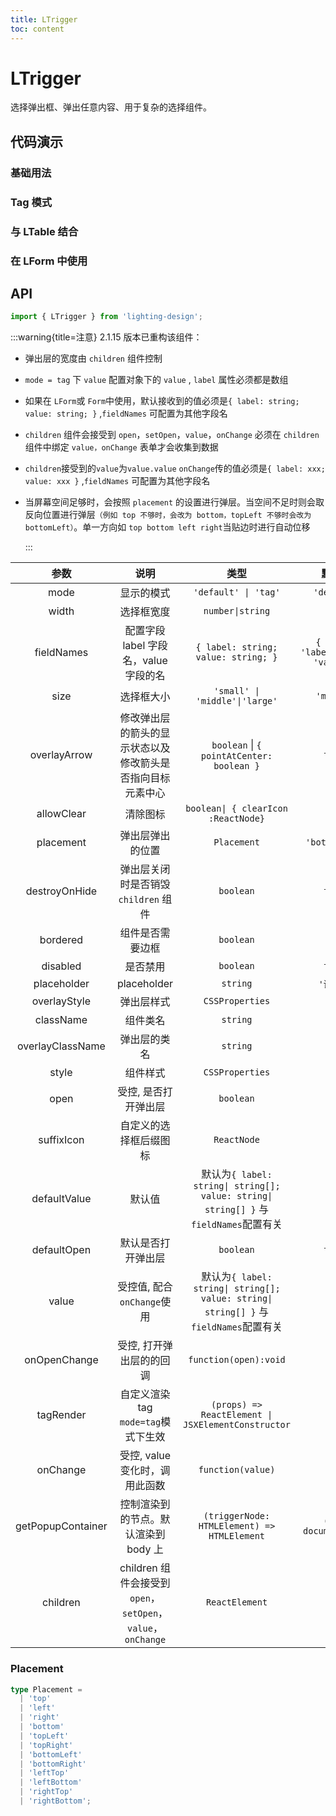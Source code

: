 ```yaml
---
title: LTrigger
toc: content
---
```


# LTrigger

选择弹出框、弹出任意内容、用于复杂的选择组件。

## 代码演示

### 基础用法

<code src='./demos/Demo1.tsx'></code>

### Tag 模式

<code src='./demos/Demo3.tsx' ></code>

### 与 LTable 结合

<code src='./demos/Demo4.tsx' ></code>

### 在 LForm 中使用

<code src='./demos/Demo2.tsx' ></code>

## API

```ts
import { LTrigger } from 'lighting-design';
```

:::warning{title=注意}
2.1.15 版本已重构该组件：

- 弹出层的宽度由 `children` 组件控制

- `mode = tag` 下 `value` 配置对象下的 `value` , `label` 属性必须都是数组

- 如果在 `LForm`或 `Form`中使用，默认接收到的值必须是`{ label: string; value: string; }` ,`fieldNames` 可配置为其他字段名

- `children` 组件会接受到 `open`，`setOpen`，`value`，`onChange` 必须在 `children` 组件中绑定 `value，onChange` 表单才会收集到数据

- `children`接受到的`value`为`value.value` `onChange`传的值必须是`{ label: xxx; value: xxx }` ,`fieldNames` 可配置为其他字段名

- 当屏幕空间足够时，会按照 `placement` 的设置进行弹层。当空间不足时则会取反向位置进行弹层`（例如 top 不够时，会改为 bottom，topLeft 不够时会改为 bottomLeft）`。单一方向如 `top bottom left right`当贴边时进行自动位移

  :::

|       参数        |                             说明                             |                                         类型                                          |               默认值                |
| :---------------: | :----------------------------------------------------------: | :-----------------------------------------------------------------------------------: | :---------------------------------: |
|       mode        |                          显示的模式                          |                                 `'default' \| 'tag'`                                  |             `'default'`             |
|       width       |                          选择框宽度                          |                                   `number\|string`                                    |                `250`                |
|    fieldNames     |            配置字段 label 字段名，value 字段的名             |                          `{ label: string; value: string; }`                          | `{ label: 'label',value: 'value' }` |
|       size        |                          选择框大小                          |                            `'small' \| 'middle'\|'large'`                             |             `'middle'`              |
|   overlayArrow    |  修改弹出层的箭头的显示状态以及修改箭头是否指向目标元素中心  |                       `boolean` \| `{ pointAtCenter: boolean }`                       |               `false`               |
|    allowClear     |                           清除图标                           |                          `boolean\| { clearIcon :ReactNode}`                          |               `true`                |
|     placement     |                       弹出层弹出的位置                       |                                      `Placement`                                      |           `'bottomLeft'`            |
|   destroyOnHide   |             弹出层关闭时是否销毁 `children` 组件             |                                       `boolean`                                       |               `false`               |
|     bordered      |                       组件是否需要边框                       |                                       `boolean`                                       |               `true`                |
|     disabled      |                           是否禁用                           |                                       `boolean`                                       |               `false`               |
|    placeholder    |                         placeholder                          |                                       `string`                                        |             `'请选择'`              |
|   overlayStyle    |                          弹出层样式                          |                                    `CSSProperties`                                    |                 `-`                 |
|     className     |                           组件类名                           |                                       `string`                                        |                 `-`                 |
| overlayClassName  |                         弹出层的类名                         |                                       `string`                                        |                 `-`                 |
|       style       |                           组件样式                           |                                    `CSSProperties`                                    |                 `-`                 |
|       open        |                     受控, 是否打开弹出层                     |                                       `boolean`                                       |                 `-`                 |
|    suffixIcon     |                    自定义的选择框后缀图标                    |                                      `ReactNode`                                      |                 `-`                 |
|   defaultValue    |                            默认值                            | 默认为`{ label: string\| string[]; value: string\| string[] }` 与`fieldNames`配置有关 |                 `-`                 |
|    defaultOpen    |                      默认是否打开弹出层                      |                                       `boolean`                                       |               `false`               |
|       value       |                  受控值, 配合`onChange`使用                  | 默认为`{ label: string\| string[]; value: string\| string[] }` 与`fieldNames`配置有关 |                 `-`                 |
|   onOpenChange    |                   受控, 打开弹出层的的回调                   |                                 `function(open):void`                                 |                 `-`                 |
|     tagRender     |             自定义渲染 tag `mode=tag`模式下生效              |                  `(props) => ReactElement \| JSXElementConstructor`                   |                 `-`                 |
|     onChange      |                受控, value 变化时，调用此函数                |                                   `function(value)`                                   |                 `-`                 |
| getPopupContainer |             控制渲染到的节点。默认渲染到 body 上             |                      `(triggerNode: HTMLElement) => HTMLElement`                      |        `() => document.body`        |
|     children      | children 组件会接受到 `open`，`setOpen`，`value`，`onChange` |                                    `ReactElement`                                     |                 `-`                 |

### Placement

```ts
type Placement =
  | 'top'
  | 'left'
  | 'right'
  | 'bottom'
  | 'topLeft'
  | 'topRight'
  | 'bottomLeft'
  | 'bottomRight'
  | 'leftTop'
  | 'leftBottom'
  | 'rightTop'
  | 'rightBottom';
```
